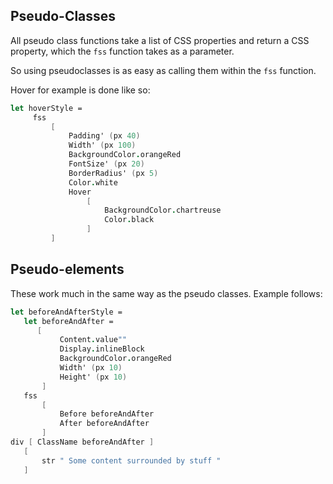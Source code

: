 ## Pseudo-Classes

All pseudo class functions take a list of CSS properties and return a CSS property, which the `fss` function takes as a parameter.

So using pseudoclasses is as easy as calling them within the `fss` function.

Hover for example is done like so:
```fsharp
let hoverStyle =
     fss
         [
             Padding' (px 40)
             Width' (px 100)
             BackgroundColor.orangeRed
             FontSize' (px 20)
             BorderRadius' (px 5)
             Color.white
             Hover
                 [
                     BackgroundColor.chartreuse
                     Color.black
                 ]
         ]
```

## Pseudo-elements

These work much in the same way as the pseudo classes. Example follows:

```fsharp
let beforeAndAfterStyle =
   let beforeAndAfter =
      [
           Content.value""
           Display.inlineBlock
           BackgroundColor.orangeRed
           Width' (px 10)
           Height' (px 10)
       ]
   fss
       [
           Before beforeAndAfter
           After beforeAndAfter
       ]
div [ ClassName beforeAndAfter ]
   [
       str " Some content surrounded by stuff "
   ]
```